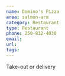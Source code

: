 ```yaml
---
name: Domino's Pizza
area: salmon-arm
category: Restaurant
type: Restaurant
phone: 250-832-4030
email: 
url: 
tags:
---
```


Take-out or delivery